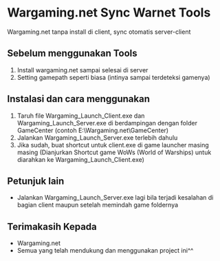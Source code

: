 # Wargaming.net Sync Warnet Tools

Wargaming.net tanpa install di client, sync otomatis server-client

## Sebelum menggunakan Tools

1. Install wargaming.net sampai selesai di server
2. Setting gamepath seperti biasa (intinya sampai terdeteksi gamenya)

## Instalasi dan cara menggunakan

1. Taruh file Wargaming_Launch_Client.exe dan Wargaming_Launch_Server.exe di berdampingan dengan folder GameCenter (contoh E:\Wargaming.net\GameCenter)
2. Jalankan Wargaming_Launch_Server.exe terlebih dahulu
3. Jika sudah, buat shortcut untuk client.exe di game launcher masing masing (Dianjurkan Shortcut game WoWs (World of Warships) untuk diarahkan ke Wargaming_Launch_Client.exe)

## Petunjuk lain

- Jalankan Wargaming_Launch_Server.exe lagi bila terjadi kesalahan di bagian client maupun setelah memindah game foldernya

## Terimakasih Kepada

- Wargaming.net
- Semua yang telah mendukung dan menggunakan project ini^^
